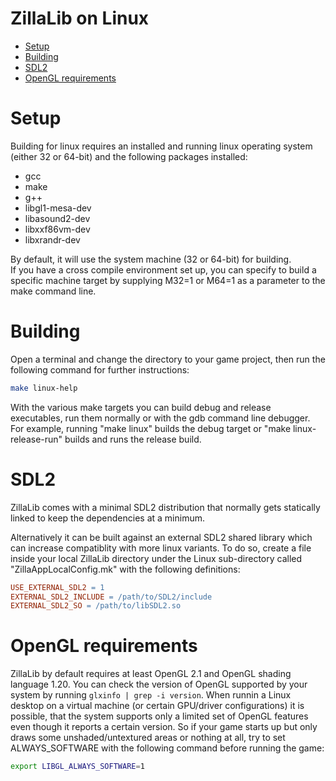 ZillaLib on Linux
=================

  * [Setup](#setup)
  * [Building](#building)
  * [SDL2](#sdl2)
  * [OpenGL requirements](#opengl-requirements)

# Setup

Building for linux requires an installed and running linux operating system (either 32 or 64-bit) and the following packages installed:
  - gcc
  - make
  - g++
  - libgl1-mesa-dev
  - libasound2-dev
  - libxxf86vm-dev
  - libxrandr-dev

By default, it will use the system machine (32 or 64-bit) for building.  
If you have a cross compile environment set up, you can specify to build a specific machine target by supplying M32=1 or M64=1 as a parameter to the make command line.

# Building

Open a terminal and change the directory to your game project, then run the following command for further instructions:
```sh
make linux-help
```

With the various make targets you can build debug and release executables, run them normally or with the gdb command line debugger.
For example, running "make linux" builds the debug target or "make linux-release-run" builds and runs the release build.

# SDL2

ZillaLib comes with a minimal SDL2 distribution that normally gets statically linked to keep the dependencies at a minimum.

Alternatively it can be built against an external SDL2 shared library which can increase compatiblity with more linux variants.
To do so, create a file inside your local ZillaLib directory under the Linux sub-directory called "ZillaAppLocalConfig.mk" with the following definitions:
```mk
USE_EXTERNAL_SDL2 = 1
EXTERNAL_SDL2_INCLUDE = /path/to/SDL2/include
EXTERNAL_SDL2_SO = /path/to/libSDL2.so
```

# OpenGL requirements

ZillaLib by default requires at least OpenGL 2.1 and OpenGL shading language 1.20. You can check the version of OpenGL supported by your system by running `glxinfo | grep -i version`.
When runnin a Linux desktop on a virtual machine (or certain GPU/driver configurations) it is possible, that the system supports only a limited set of OpenGL features even though it reports a certain version.
So if your game starts up but only draws some unshaded/untextured areas or nothing at all, try to set ALWAYS_SOFTWARE with the following command before running the game:
```sh
export LIBGL_ALWAYS_SOFTWARE=1
```
